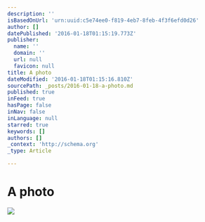 ```yaml
---
description: ''
isBasedOnUrl: 'urn:uuid:c5e74ee0-f819-4eb7-8feb-4f3f6efd0d26'
author: []
datePublished: '2016-01-18T01:15:19.773Z'
publisher:
  name: ''
  domain: ''
  url: null
  favicon: null
title: A photo
dateModified: '2016-01-18T01:15:16.810Z'
sourcePath: _posts/2016-01-18-a-photo.md
published: true
inFeed: true
hasPage: false
inNav: false
inLanguage: null
starred: true
keywords: []
authors: []
_context: 'http://schema.org'
_type: Article

---
```

# A photo
![](https://the-grid-user-content.s3-us-west-2.amazonaws.com/8795a225-c5fd-4ce3-96ca-7970749fc2ec.png)